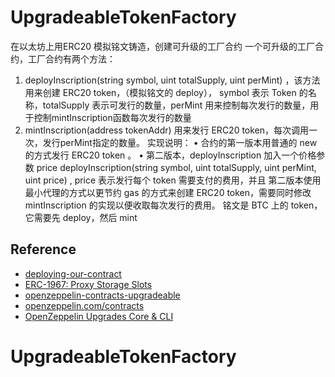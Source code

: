 # UpgradeableTokenFactory

在以太坊上用ERC20 模拟铭文铸造，创建可升级的工厂合约
⼀个可升级的工厂合约，工厂合约有两个方法：

1. deployInscription(string symbol, uint totalSupply, uint perMint) ，该方法用来创建 ERC20 token，（模拟铭文的 deploy）， symbol 表示 Token 的名称，totalSupply 表示可发行的数量，perMint 用来控制每次发行的数量，用于控制mintInscription函数每次发行的数量
2. mintInscription(address tokenAddr) 用来发行 ERC20 token，每次调用一次，发行perMint指定的数量。
实现说明：
• 合约的第⼀版本用普通的 new 的方式发行 ERC20 token 。
• 第⼆版本，deployInscription 加入一个价格参数 price  deployInscription(string symbol, uint totalSupply, uint perMint, uint price) , price 表示发行每个 token 需要支付的费用，并且 第⼆版本使用最小代理的方式以更节约 gas 的方式来创建 ERC20 token，需要同时修改 mintInscription 的实现以便收取每次发行的费用。
铭文是 BTC 上的 token，它需要先 deploy，然后 mint

## Reference

- [deploying-our-contract](https://book.getfoundry.sh/tutorials/solidity-scripting#deploying-our-contract)
- [ERC-1967: Proxy Storage Slots](https://eips.ethereum.org/EIPS/eip-1967)
- [openzeppelin-contracts-upgradeable](https://github.com/OpenZeppelin/openzeppelin-contracts-upgradeable)
- [openzeppelin.com/contracts](https://www.openzeppelin.com/contracts)
- [OpenZeppelin Upgrades Core & CLI](https://docs.openzeppelin.com/upgrades-plugins/1.x/api-core)
# UpgradeableTokenFactory
